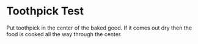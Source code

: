 # Toothpick Test
Put toothpick in the center of the baked good. If it comes out dry then the food is cooked all the way through the center.
